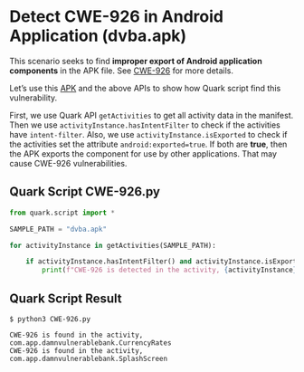 # Detect CWE-926 in Android Application (dvba.apk)

This scenario seeks to find **improper export of Android application components** in the APK file. See [CWE-926](https://cwe.mitre.org/data/definitions/926.html) for more details.

Let’s use this [APK](https://github.com/rewanthtammana/Damn-Vulnerable-Bank) and the above APIs to show how Quark script find this vulnerability.

First, we use Quark API `getActivities` to get all activity data in the manifest. Then we use `activityInstance.hasIntentFilter` to check if the activities have `intent-filter`. Also, we use `activityInstance.isExported` to check if the activities set the attribute `android:exported=true`. If both are **true**, then the APK exports the component for use by other applications. That may cause CWE-926 vulnerabilities.
## Quark Script CWE-926.py
```python
from quark.script import *

SAMPLE_PATH = "dvba.apk"

for activityInstance in getActivities(SAMPLE_PATH):

    if activityInstance.hasIntentFilter() and activityInstance.isExported():
        print(f"CWE-926 is detected in the activity, {activityInstance}")
```
## Quark Script Result
```
$ python3 CWE-926.py

CWE-926 is found in the activity, com.app.damnvulnerablebank.CurrencyRates
CWE-926 is found in the activity, com.app.damnvulnerablebank.SplashScreen
```
